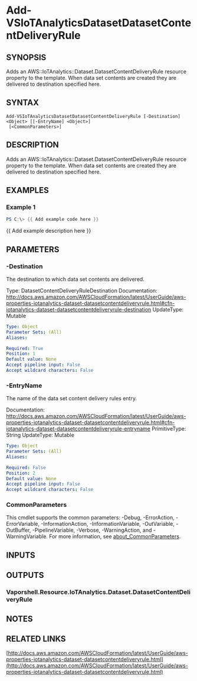# Add-VSIoTAnalyticsDatasetDatasetContentDeliveryRule

## SYNOPSIS
Adds an AWS::IoTAnalytics::Dataset.DatasetContentDeliveryRule resource property to the template.
When data set contents are created they are delivered to destination specified here.

## SYNTAX

```
Add-VSIoTAnalyticsDatasetDatasetContentDeliveryRule [-Destination] <Object> [[-EntryName] <Object>]
 [<CommonParameters>]
```

## DESCRIPTION
Adds an AWS::IoTAnalytics::Dataset.DatasetContentDeliveryRule resource property to the template.
When data set contents are created they are delivered to destination specified here.

## EXAMPLES

### Example 1
```powershell
PS C:\> {{ Add example code here }}
```

{{ Add example description here }}

## PARAMETERS

### -Destination
The destination to which data set contents are delivered.

Type: DatasetContentDeliveryRuleDestination
Documentation: http://docs.aws.amazon.com/AWSCloudFormation/latest/UserGuide/aws-properties-iotanalytics-dataset-datasetcontentdeliveryrule.html#cfn-iotanalytics-dataset-datasetcontentdeliveryrule-destination
UpdateType: Mutable

```yaml
Type: Object
Parameter Sets: (All)
Aliases:

Required: True
Position: 1
Default value: None
Accept pipeline input: False
Accept wildcard characters: False
```

### -EntryName
The name of the data set content delivery rules entry.

Documentation: http://docs.aws.amazon.com/AWSCloudFormation/latest/UserGuide/aws-properties-iotanalytics-dataset-datasetcontentdeliveryrule.html#cfn-iotanalytics-dataset-datasetcontentdeliveryrule-entryname
PrimitiveType: String
UpdateType: Mutable

```yaml
Type: Object
Parameter Sets: (All)
Aliases:

Required: False
Position: 2
Default value: None
Accept pipeline input: False
Accept wildcard characters: False
```

### CommonParameters
This cmdlet supports the common parameters: -Debug, -ErrorAction, -ErrorVariable, -InformationAction, -InformationVariable, -OutVariable, -OutBuffer, -PipelineVariable, -Verbose, -WarningAction, and -WarningVariable. For more information, see [about_CommonParameters](http://go.microsoft.com/fwlink/?LinkID=113216).

## INPUTS

## OUTPUTS

### Vaporshell.Resource.IoTAnalytics.Dataset.DatasetContentDeliveryRule
## NOTES

## RELATED LINKS

[http://docs.aws.amazon.com/AWSCloudFormation/latest/UserGuide/aws-properties-iotanalytics-dataset-datasetcontentdeliveryrule.html](http://docs.aws.amazon.com/AWSCloudFormation/latest/UserGuide/aws-properties-iotanalytics-dataset-datasetcontentdeliveryrule.html)

